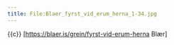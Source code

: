 ```yaml
---
title: File:Blaer_fyrst_vid_erum_herna_1-34.jpg
---
```


{{c}} [https://blaer.is/grein/fyrst-vid-erum-herna Blær]
